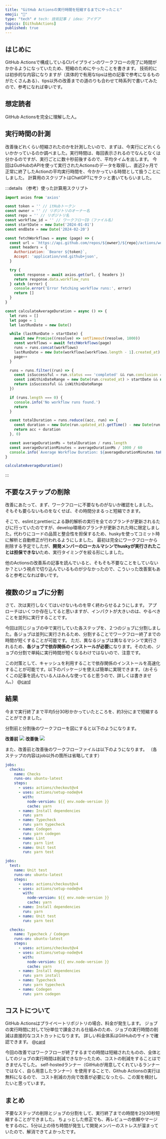 ```yaml
---
title: "GitHub Actionsの実行時間を短縮するまでにやったこと"
emoji: "🦀"
type: "tech" # tech: 技術記事 / idea: アイデア
topics: [GithubActions]
published: true
---
```



## はじめに
GitHub Actionsで構成しているCIパイプラインのワークフローの完了に時間がかかるようになっていたため、短縮のためにやったことを書きます。
技術的には初歩的な内容になりますが（具体的で有用なtipsは他の記事で参考になるものがたくさんある）、tips以外の改善までの道のりも合わせて時系列で書いてみたので、参考になれば幸いです。

## 想定読者
GitHub Actionsを完全に理解した人。


## 実行時間の計測
改善後どれくらい短縮されたのかを計測したいので、まずは、今実行にどれくらいかかっているのか調べました。実行時間は、毎回表示されるのでなんとなくは分かるのですが、実行ごとに数十秒前後するので、平均タイムを出します。
今回はGutHubのAPIを使って実行されたActionsのデータを取得し、直近2ヶ月で正常に終了したActionの平均実行時間を、今かかっている時間として扱うことにしました。
計算用のスクリプトはChatGPTにサクッと書いてもらいました。

:::details （参考）使った計算用スクリプト

```js
import axios from 'axios'

const token = '' // itHubトークン
const owner = '' // リポジトリのオーナー名
const repo = '' // リポジトリ名
const workflow_id = '' // ワークフローID（ファイル名）
const startDate = new Date('2024-01-01')
const endDate = new Date('2024-02-20')

const fetchWorkflows = async (page) => {
  const url = `https://api.github.com/repos/${owner}/${repo}/actions/workflows/${workflow_id}/runs?per_page=100&page=${page}`
  const headers = {
    Authorization: `Bearer ${token}`,
    Accept: 'application/vnd.github+json',
  }

  try {
    const response = await axios.get(url, { headers })
    return response.data.workflow_runs
  } catch (error) {
    console.error('Error fetching workflow runs:', error)
    return []
  }
}

const calculateAverageDuration = async () => {
  let runs = []
  let page = 1
  let lastRunDate = new Date()

  while (lastRunDate > startDate) {
    await new Promise((resolve) => setTimeout(resolve, 1000))
    const workflows = await fetchWorkflows(page)
    runs = runs.concat(workflows)
    lastRunDate = new Date(workflows[workflows.length - 1].created_at)
    page++
  }

  runs = runs.filter((run) => {
    const isSuccessful = run.status === 'completed' && run.conclusion === 'success'
    const isWithinDateRange = new Date(run.created_at) > startDate && new Date(run.created_at) < endDate
    return isSuccessful && isWithinDateRange
  })

  if (runs.length === 0) {
    console.info('No workflow runs found.')
    return
  }

  const totalDuration = runs.reduce((acc, run) => {
    const duration = new Date(run.updated_at).getTime() - new Date(run.run_started_at).getTime()
    return acc + duration
  }, 0)

  const averageDurationMs = totalDuration / runs.length
  const averageDurationMinutes = averageDurationMs / 1000 / 60
  console.info(`Average Workflow Duration: ${averageDurationMinutes.toFixed(2)} minutes`)
}

calculateAverageDuration()
```

:::

## 不要なステップの削除
改善にあたって、まず、ワークフローに不要なものがないか確認をしました。
そもそも要らないものをなくせば、その時間分まるっと短縮できます。

そこで、eslintとprettierによる静的解析の実行を全てのブランチが更新されるたびに行っていたのですが、develop環境のブランチが更新された時に限定しました。代わりにコードの品質と整合性を担保するため、huskyを使ってコミット時に解析と自動修正が行われるようにしました。
最初は完全にワークフローから削除する予定でしたが、**開発メンバーのローカルマシンでhuskyが実行されたことは担保できない**ため、実行タイミングを絞る形にしました。

他のActionsの改善系の記事を読んでいると、そもそも不要なことをしていないか？という視点で切り込んでいるものが少なかったので、こういった改善案もあると参考になれば幸いです。

## 複数のジョブに分割
さて、次は実行しなくてはいけないものを早く終わらせるようにします。
アプローチはいくつか存在してると思いますが、インパクトが大きいのは、やるべきことを並列に実行することです。

今回は同じジョブの中で実行していた各ステップを、２つのジョブに分割しました。各ジョブは並列に実行されるため、分割することでワークフロー終了までの時間が短くすることが可能です。
ただ、異なるジョブは異なるマシンで実行されるため、**各ジョブで依存関係のインストールが必要**になります。そのため、ジョブの分割で単純に実行時間が短くなるわけではないので、注意です。

この対策として、キャッシュを利用することで依存関係のインストールを高速化することが可能です。以下のパッケージを使えば簡単に実現できます。（おそらくこの記事を読んでいる人はみんな使ってると思うので、詳しくは書きません。）
@[card](https://github.com/actions/setup-node)


## 結果
今まで実行終了まで平均5分30秒かかっていたところを、約3分にまで短縮することができました。

分割前と分割後のワークフローを図にすると以下のようになります。

**改善前**
![](/images/before_workflow.png)
**改善後**
![](/images/after_workflow.png)

また、改善前と改善後のワークフローファイルは以下のようになります。
（各ステップの内容はjob以外の箇所は省略してます）
```yml:before.yml
jobs:
  checks:
    name: Checks
    runs-on: ubuntu-latest
    steps:
      - uses: actions/checkout@v4
      - uses: actions/setup-node@v4
        with:
          node-version: ${{ env.node-version }}
          cache: yarn
      - name: Install dependencies
        run: yarn
      - name: Typecheck
        run: yarn typecheck
      - name: Codegen
        run: yarn codegen
      - name: Lint
        run: yarn lint
      - name: Unit test
        run: yarn test
```
```yml:after.yml
jobs:
  test:
    name: Unit test
    runs-on: ubuntu-latest
    steps:
      - uses: actions/checkout@v4
      - uses: actions/setup-node@v4
        with:
          node-version: ${{ env.node-version }}
          cache: yarn
      - name: Install dependencies
        run: yarn
      - name: Unit test
        run: yarn test

  checks:
    name: Typecheck / Codegen
    runs-on: ubuntu-latest
    steps:
      - uses: actions/checkout@v4
      - uses: actions/setup-node@v4
        with:
          node-version: ${{ env.node-version }}
          cache: yarn
      - name: Install dependencies
        run: yarn install
      - name: Typecheck
        run: yarn typecheck
      - name: Codegen
        run: yarn codegen
```


## コストについて
GitHub Actionsはプライベートリポジトリの場合、料金が発生します。
ジョブの実行時間に対して1分単位で課金される仕組みのため、ジョブの実行時間の削減は直接的なコストカットになります。
詳しい料金体系はGitHubのサイトで確認できます。
@[card](https://docs.github.com/ja/billing/managing-billing-for-github-actions/about-billing-for-github-actions)


今回の改善ではワークフローが終了するまでの時間は短縮されたものの、全体としてのジョブの実行時間は削減できなかったため、コストの削減をすることはできませんでした。
self-hostedランナー（GitHubが用意してくれているランナーではなく、自ら用意したランナー）を使用することで、Github Actionsの実行は無料になるので、
コスト削減の方向で改善が必要になったら、この案を検討したいと思っています。


## まとめ
不要なステップの削除とジョブの分割をして、実行終了までの時間を2分30秒短縮することができました。
ちょっとした修正でも、再レビューの依頼やマージをするのに、5分以上の待ち時間が発生して開発メンバーのストレスが溜まっていたので、解消できてよかったです。

